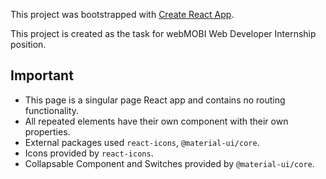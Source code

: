 This project was bootstrapped with [Create React App](https://github.com/facebook/create-react-app).

This project is created as the task for webMOBI Web Developer Internship position.

## Important
+ This page is a singular page React app and contains no routing functionality.
+ All repeated elements have their own component with their own properties.
+ External packages used `react-icons`, `@material-ui/core`.
+ Icons provided by `react-icons`.
+ Collapsable Component and Switches provided by `@material-ui/core`.
